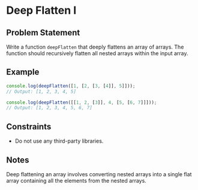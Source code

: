 # Deep Flatten I

## Problem Statement
Write a function `deepFlatten` that deeply flattens an array of arrays. The function should recursively flatten all nested arrays within the input array.

## Example
```javascript
console.log(deepFlatten([1, [2, [3, [4]], 5]])); 
// Output: [1, 2, 3, 4, 5]

console.log(deepFlatten([[1, 2, [3]], 4, [5, [6, 7]]])); 
// Output: [1, 2, 3, 4, 5, 6, 7]
```

## Constraints
  - Do not use any third-party libraries.

## Notes
Deep flattening an array involves converting nested arrays into a single flat array containing all the elements from the nested arrays.